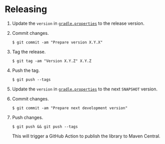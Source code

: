 # Releasing

1. Update the `version` in [`gradle.properties`](./gradle.properties) to the release version.

2. Commit changes.

   ```shell
   $ git commit -am "Prepare version X.Y.X"
   ```

3. Tag the release.

   ```shell
   $ git tag -am "Version X.Y.Z" X.Y.Z
   ```
   
4. Push the tag.

   ```shell
   $ git push --tags
   ```

5. Update the `version` in [`gradle.properties`](./gradle.properties) to the next `SNAPSHOT` version.

6. Commit changes.

   ```shell
   $ git commit -am "Prepare next development version"
   ```

7. Push changes.

   ```shell
   $ git push && git push --tags
   ```

   This will trigger a GitHub Action to publish the library to Maven Central.
